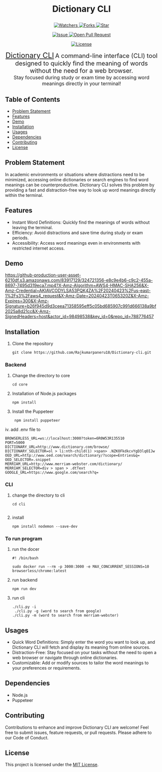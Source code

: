 # <p align="center">Dictionary CLI</p>
<p align="center">
    <a href="https://github.com/Rajkumarpaneru18/Dictionary-cli/watchers" target="_blank">
        <img src="https://img.shields.io/github/watchers/Rajkumarpaneru18/Dictionary-cli?style=for-the-badge&logo=appveyor" alt="Watchers"/>
    </a>
    <a href="https://github.com/Rajkumarpaneru18/Dictionary-cli/network/members" target="_blank">
        <img src="https://img.shields.io/github/forks/Rajkumarpaneru18/Dictionary-cli?style=for-the-badge&logo=appveyor" alt="Forks"/>
    </a>
    <a href="https://github.com/Rajkumarpaneru18/Dictionary-cli/stargazers" target="_blank">
        <img src="https://img.shields.io/github/stars/Rajkumarpaneru18/Dictionary-cli?style=for-the-badge&logo=appveyor" alt="Star"/>
    </a>
</p>
<p align="center">
    <a href="https://github.com/Rajkumarpaneru18/Dictionary-cli/issues" target="_blank">
        <img src="https://img.shields.io/github/issues/Rajkumarpaneru18/Dictionary-cli.svg?style=for-the-badge&logo=appveyor" alt="Issue"/>
    </a>
    <a href="https://github.com/Rajkumarpaneru18/Dictionary-cli/pulls" target="_blank">
        <img src="https://img.shields.io/github/issues-pr/Rajkumarpaneru18/Dictionary-cli.svg?style=for-the-badge&logo=appveyor" alt="Open Pull Request"/>
    </a>
</p>
<p align="center">
    <a href="https://github.com/Rajkumarpaneru18/Dictionary-cli/blob/main/LICENSE" target="_blank">
        <img src="https://img.shields.io/github/license/Rajkumarpaneru18/Dictionary-cli?style=for-the-badge&logo=appveyor" alt="License" />
    </a>
</p>
<p align="center">
  <a href="https://github.com/Rajkumarpaneru18/Dictionary-cli" style="font-size: 24px;">Dictionary CLI</a>
  <span style="font-size: 20px;">A command-line interface (CLI) tool designed to quickly find the meaning of words without the need for a web browser.</span><br>
  <span style="font-size: 16px;">Stay focused during study or exam time by accessing word meanings directly in your terminal!</span><br>
</p>

## Table of Contents

- [Problem Statement](#problem-statement)
- [Features](#features)
- [Demo](#demo)
- [Installation](#installation)
- [Usages](#usages)
- [Dependencies](#dependencies)
- [Contributing](#contributing)
- [License](#license)

## Problem Statement
In academic environments or situations where distractions need to be minimized, accessing online dictionaries or search engines to find word meanings can be counterproductive. Dictionary CLI solves this problem by providing a fast and distraction-free way to look up word meanings directly within the terminal.

## Features 
- Instant Word Definitions: Quickly find the meanings of words without leaving the terminal.
- Efficiency: Avoid distractions and save time during study or exam periods.
- Accessibility: Access word meanings even in environments with restricted internet access.


## Demo

https://github-production-user-asset-6210df.s3.amazonaws.com/83917129/324721356-e8c9e4b6-c9c2-455a-8697-7495d319eca7.mp4?X-Amz-Algorithm=AWS4-HMAC-SHA256&X-Amz-Credential=AKIAVCODYLSA53PQK4ZA%2F20240423%2Fus-east-1%2Fs3%2Faws4_request&X-Amz-Date=20240423T065320Z&X-Amz-Expires=300&X-Amz-Signature=b26f945d9d3ceea71358595eff5c05bd685907c991d666138a9bf2025a8d21cc&X-Amz-SignedHeaders=host&actor_id=98498538&key_id=0&repo_id=788776457

## Installation
1. Clone the repository 
   ```
   git clone https://github.com/Rajkumarpaneru18/Dictionary-cli.git

   ```

### Backend
1. Change the directory to core
    ```
    cd core

   ```
2. Installation of Node.js packages
   ```
   npm install
   
   ```
3. Install the Puppeteer 
   ```
    npm install puppeteer
   
   ```

iv. add .env file to 
```
BROWSERLESS_URL=ws://localhost:3000?token=6R0W53R135510
PORT=5000
DICTIONARY_URL=http://www.dictionary.com/browse/
DICTIONARY_SELECTOR=ol > li:nth-child(1) >span> .NZKOFkdkcvYgD3lqOIJw
OED_URL=http://www.oed.com/search/dictionary/?scope=Entries&q=
OED_SELECTOR=.snippet
MERRIAM_URL=http://www.merriam-webster.com/dictionary/
MERRIAM_SELECTOR=div > span > .dtText
GOOGLE_URL=https://www.google.com/search?q=
```
### CLI
1. change the directory to cli
   ```
   cd cli
  
   ```
2. install
   ```
   npm install nodemon --save-dev
   
    ```
### To run program
1. run the docer
   ```
   #! /bin/bash

   sudo docker run --rm -p 3000:3000 -e MAX_CONCURRENT_SESSIONS=10 browserless/chrome:latest
   ```
2. run backend
    ```
    npm run dev
   ```
3. run cli
    ```
    ./cli.py -i
     ./cli.py -g (word to search from google)
    ./cli.py -m (word to search from merriam-webster)

   ```
## Usages
- Quick Word Definitions: Simply enter the word you want to look up, and Dictionary CLI will fetch and display its meaning from online sources.
- Distraction-Free: Stay focused on your tasks without the need to open a web browser or navigate through online dictionaries.
- Customizable: Add or modify sources to tailor the word meanings to your preferences or requirements.

## Dependencies
- Node.js
- Puppeteer

## Contributing
Contributions to enhance and improve Dictionary CLI are welcome! Feel free to submit issues, feature requests, or pull requests. Please adhere to our Code of Conduct.


## License

This project is licensed under the [MIT License](/LICENSE).
